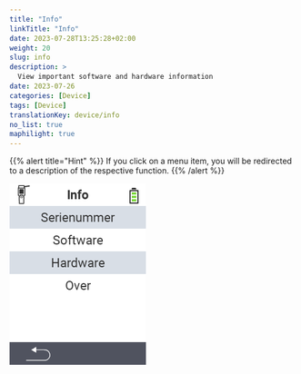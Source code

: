 ```yaml
---
title: "Info"
linkTitle: "Info"
date: 2023-07-28T13:25:28+02:00
weight: 20
slug: info
description: >
  View important software and hardware information
date: 2023-07-26
categories: [Device]
tags: [Device]
translationKey: device/info
no_list: true
maphilight: true
---
```

{{% alert title="Hint" %}}
If you click on a menu item, you will be redirected to a description of the respective function.
{{% /alert %}}

<img src="images/menu.png" alt="VitalControl Info" title="Info" usemap="#workmap" class="maphilight" />

<map name="workmap">
  <area shape="rect" coords="2,40,238,80" alt="Serienummer" title="To retrieve the serial number of your device click here&#10;Mausklick: zur Dokumentation" href="/nl/docs/device/info/serial-number/">
  <area shape="rect" coords="2,80,238,120" alt="Software" title="The instructions for viewing your software version can be found here&#10;Mausklick: zur Dokumentation" href="/nl/docs/firmware/versions/">
  <area shape="rect" coords="2,120,238,160" alt="Hardware" title="To access the hardware information of your device click here&#10;Mausklick: zur Dokumentation" href="/nl/docs/device/info/hardware/">
  <area shape="rect" coords="2,160,238,200" alt="Over" title="Call up vendor information&#10;Mausklick: zur Dokumentation" href="/nl/docs/device/info/about/">

  <area shape="rect" coords="2,282,120,319" alt="Back" title="Jump back on level&#10;Mouse click: open documentation" href="/nl/docs/device/">
</map>
